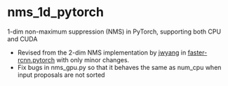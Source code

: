 # nms_1d_pytorch
1-dim non-maximum suppression (NMS) in PyTorch, supporting both CPU and CUDA

* Revised from the 2-dim NMS implementation by [jwyang](https://github.com/jwyang) in [faster-rcnn.pytorch](https://github.com/jwyang/faster-rcnn.pytorch/tree/master/lib/model/nms) with only minor changes.
* Fix bugs in nms_gpu.py so that it behaves the same as num_cpu when input proposals are not sorted
